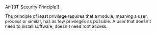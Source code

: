 An [[IT-Security Principle]].

The principle of least privilege requires that a module, meaning a user, process or similar, has as few privileges as possible. A user that doesn't need to install software, doesn't need root access.
